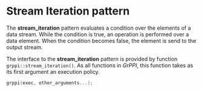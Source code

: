 # Stream Iteration pattern

The **stream_iteration** pattern evaluates a condition over the elements of a data stream. While the condition is true, an operation is performed over a data element. When the condition becomes false, the element is send to the output stream.

The interface to the **stream_iteration** pattern is provided by function `grppi::stream_iteration()`. As all functions in *GrPPI*, this function takes as its first argument an execution policy.

~~~c++
grppi(exec, other_arguments...);
~~~

